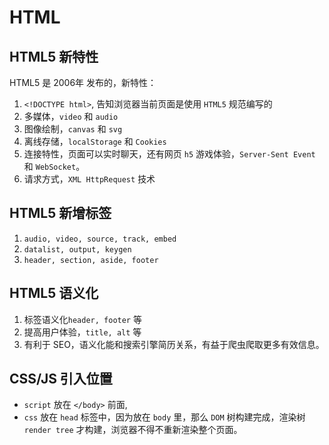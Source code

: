 # HTML

## HTML5 新特性

HTML5 是 2006年 发布的，新特性：

1. `<!DOCTYPE html>`, 告知浏览器当前页面是使用 `HTML5` 规范编写的
2. 多媒体，`video` 和 `audio`
3. 图像绘制，`canvas` 和 `svg`
4. 离线存储，`localStorage` 和 `Cookies`
5. 连接特性，页面可以实时聊天，还有网页 `h5` 游戏体验，`Server-Sent Event` 和 `WebSocket`。
6. 请求方式，`XML HttpRequest` 技术

## HTML5 新增标签

1. `audio, video, source, track, embed`
2. `datalist, output, keygen`
3. `header, section, aside, footer`

## HTML5 语义化

1. 标签语义化`header, footer` 等
2. 提高用户体验，`title, alt` 等
3. 有利于 SEO，语义化能和搜索引擎简历关系，有益于爬虫爬取更多有效信息。

## CSS/JS 引入位置

- `script` 放在 `</body>` 前面,
- `css` 放在 `head` 标签中，因为放在 `body` 里，那么 `DOM` 树构建完成，渲染树`render tree` 才构建，浏览器不得不重新渲染整个页面。
